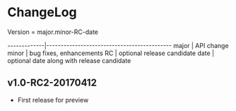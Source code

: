 # ChangeLog

Version = major.minor-RC-date

-------------|--------------------------------------------
major        | API change
minor        | bug fixes, enhancements
RC           | optional release candidate
date         | optional date along with release candidate

## v1.0-RC2-20170412
* First release for preview
